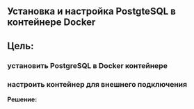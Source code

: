 ## Установка и настройка PostgteSQL в контейнере Docker

## Цель:
### установить PostgreSQL в Docker контейнере
### настроить контейнер для внешнего подключения

**Решение:**
